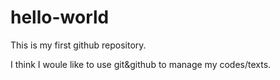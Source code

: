 # hello-world
This is my first github repository.

I think I woule like to use git&github to manage my codes/texts.
